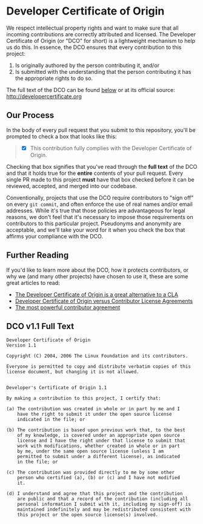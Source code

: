 # Developer Certificate of Origin

We respect intellectual property rights and want to make sure that all incoming
contributions are correctly attributed and licensed. The Developer Certificate
of Origin (or "DCO" for short) is a lightweight mechanism to help us do this.
In essence, the DCO ensures that every contribution to this project:

1) Is originally authored by the person contributing it, and/or
2) Is submitted with the understanding that the person
   contributing it has the appropriate rights to do so.

The full text of the DCO can be found [below](#dco-v11-full-text)
or at its official source: <http://developercertificate.org>

## Our Process

In the body of every pull request that you submit to this repository,
you'll be prompted to check a box that looks like this:

> - [x] This contribution fully complies with the
>       Developer Certificate of Origin.

Checking that box signifies that you've read through the **full text** of the
DCO and that it holds true for the **entire** contents of your pull request.
Every single PR made to this project **must** have that box checked
before it can be reviewed, accepted, and merged into our codebase.

Conventionally, projects that use the DCO require contributors to "sign off"
on every `git commit`, and often enforce the use of real names and/or email
addresses. While it's true that those policies are advantageous for legal
reasons, we don't feel that it's necessary to impose those requirements
on contributors to this particular project. Pseudonyms and anonymity are
acceptable, and we'll take your word for it when you check the box that
affirms your compliance with the DCO.

## Further Reading

If you'd like to learn more about the DCO, how it protects contributors, or
why we (and many other projects) have chosen to use it, these are some great
articles to read:

- [The Developer Certificate of Origin is a great alternative to a CLA](https://drewdevault.com/2021/04/12/DCO.html)
- [Developer Certificate of Origin versus Contributor License Agreements](https://julien.ponge.org/blog/developer-certificate-of-origin-versus-contributor-license-agreements/)
- [The most powerful contributor agreement](https://lwn.net/Articles/592503/)

## DCO v1.1 Full Text

```text
Developer Certificate of Origin
Version 1.1

Copyright (C) 2004, 2006 The Linux Foundation and its contributors.

Everyone is permitted to copy and distribute verbatim copies of this
license document, but changing it is not allowed.


Developer's Certificate of Origin 1.1

By making a contribution to this project, I certify that:

(a) The contribution was created in whole or in part by me and I
    have the right to submit it under the open source license
    indicated in the file; or

(b) The contribution is based upon previous work that, to the best
    of my knowledge, is covered under an appropriate open source
    license and I have the right under that license to submit that
    work with modifications, whether created in whole or in part
    by me, under the same open source license (unless I am
    permitted to submit under a different license), as indicated
    in the file; or

(c) The contribution was provided directly to me by some other
    person who certified (a), (b) or (c) and I have not modified
    it.

(d) I understand and agree that this project and the contribution
    are public and that a record of the contribution (including all
    personal information I submit with it, including my sign-off) is
    maintained indefinitely and may be redistributed consistent with
    this project or the open source license(s) involved.
```
